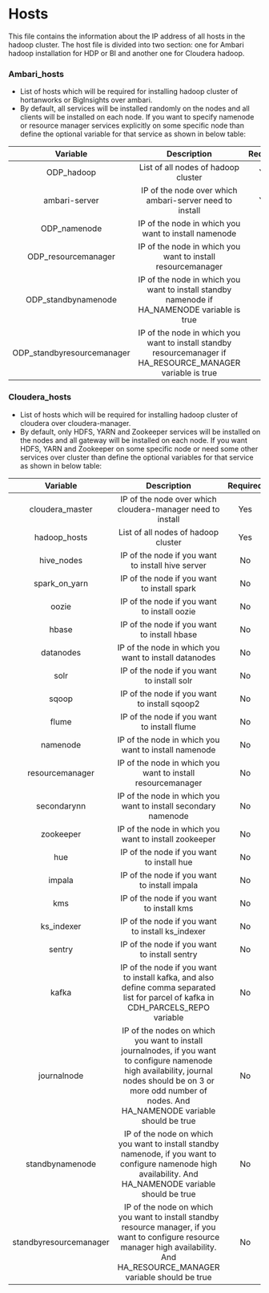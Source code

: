 # Hosts

This file contains the information about the IP address of all hosts in the hadoop cluster. The host file is divided into two section: one for Ambari hadoop installation for HDP or BI and another one for Cloudera hadoop.

### Ambari_hosts
* List of hosts which will be required for installing hadoop cluster of hortanworks or BigInsights over ambari.  
* By default, all services will be installed randomly on the nodes and all clients will be installed on each node. If you want to specify namenode or resource manager services explicitly on some specific node than define the optional variable for that service as shown in below table:  

|          Variable          |                                                 Description                                                 | Required |
|:--------------------------:|:-----------------------------------------------------------------------------------------------------------:|:--------:|
|         ODP_hadoop         | List of all nodes of hadoop cluster                                                                         | Yes      |
|        ambari-server       | IP of the node over which ambari-server need to install                                                     | Yes      |
| ODP_namenode               | IP of the node in which you want to install namenode                                                        | No       |
| ODP_resourcemanager        | IP of the node in which you want to install resourcemanager                                                 | No       |
| ODP_standbynamenode        | IP of the node in which you want to install standby namenode if HA_NAMENODE variable is true               | No       |
| ODP_standbyresourcemanager | IP of the node in which you want to install standby resourcemanager if HA_RESOURCE_MANAGER variable is true | No       |

### Cloudera_hosts  

* List of hosts which will be required for installing hadoop cluster of cloudera over cloudera-manager. 
* By default, only HDFS, YARN and Zookeeper services will be installed on the nodes and all gateway will be installed on each node. If you want HDFS, YARN and Zookeeper on some specific node or need some other services over cluster than define the optional variables for that service as shown in below table: 

|        Variable        |                                                                                                  Description                                                                                                  | Required |
|:----------------------:|:-------------------------------------------------------------------------------------------------------------------------------------------------------------------------------------------------------------:|:--------:|
|     cloudera_master    | IP of the node over which cloudera-manager need to install                                                                                                                                                    | Yes      |
|      hadoop_hosts      | List of all nodes of hadoop cluster                                                                                                                                                                           | Yes      |
|       hive_nodes       | IP of the node if  you want to install hive server                                                                                                                                                            | No       |
|      spark_on_yarn     | IP of the node if you want to install spark                                                                                                                                                                   | No       |
|          oozie         | IP of the node if you want to install oozie                                                                                                                                                                   | No       |
|          hbase         | IP of the node if you want to install hbase                                                                                                                                                                   | No       |
|        datanodes       | IP of the node in which you want to install datanodes                                                                                                                                                         | No       |
|          solr          | IP of the node if you want to install solr                                                                                                                                                                    | No       |
|          sqoop         | IP of the node if you want to install sqoop2                                                                                                                                                                  | No       |
|          flume         | IP of the node if you want to install flume                                                                                                                                                                   | No       |
|        namenode        | IP of the node in which you want to install namenode                                                                                                                                                          | No       |
|     resourcemanager    | IP of the node in which you want to install resourcemanager                                                                                                                                                   | No       |
|       secondarynn      | IP of the node in which you want to install secondary namenode                                                                                                                                                | No       |
|        zookeeper       | IP of the node in which you want to install zookeeper                                                                                                                                                         | No       |
|           hue          | IP of the node if you want to install hue                                                                                                                                                                     | No       |
|         impala         | IP of the node if you want to install impala                                                                                                                                                                  | No       |
|           kms          | IP of the node if you want to install kms                                                                                                                                                                     | No       |
|       ks_indexer       | IP of the node if you want to install ks_indexer                                                                                                                                                              | No       |
|         sentry         | IP of the node if you want to install sentry                                                                                                                                                                  | No       |
|          kafka         | IP of the node if you want to install kafka, and also define comma separated list for parcel of kafka in CDH_PARCELS_REPO variable                                                                                    | No       |
|       journalnode      | IP of the nodes on which you want to install journalnodes, if you want to configure namenode high availability, journal nodes should be on 3 or more odd number of nodes. And HA_NAMENODE variable should be true | No       |
|     standbynamenode    | IP of the node on which you want to install standby namenode, if you want to configure namenode high availability. And HA_NAMENODE variable should be true                                                        | No       |
| standbyresourcemanager | IP of the node on which you want to install standby resource manager, if you want to configure resource manager high availability. And HA_RESOURCE_MANAGER variable should be true                                | No       |

